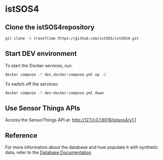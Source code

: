 # istSOS4

## Clone the istSOS4repository

```sh
git clone -b traveltime https://github.com/istSOS/istSOS4.git
```

## Start DEV environment

To start the Docker services, run:

```sh
docker compose -f dev_docker-compose.yml up -d
```

To switch off the services:

```sh
docker compose -f dev-docker-compose.yml down
```

## Use Sensor Things APIs

Access the SensorThings API at: http://127.0.0.1:8018/istsos4/v1.1

## Reference

For more information about the database and how populate it with synthetic data, refer to the [Database Documentation](https://github.com/istSOS/istsos-miu/blob/traveltime/database/README.md)

